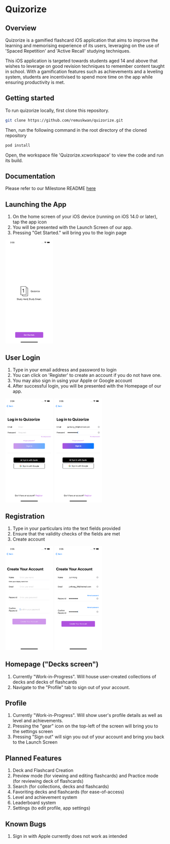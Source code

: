 # Quizorize
## Overview
Quizorize is a gamified flashcard iOS application that aims to improve the learning and memorising experience of its users, leveraging on the use of 'Spaced Repetition' and 'Active Recall' studying techniques.

This iOS application is targeted towards students aged 14 and above that wishes to leverage on good revision techniques to remember content taught in school. With a gamification features such as achievements and a leveling system, students are incentivised to spend more time on the app while ensuring productivity is met.

## Getting started

To run quizorize locally, first clone this repository.

```bash
git clone https://github.com/remuskwan/quizorize.git
``` 

Then, run the following command in the root directory of the cloned repository

```bash
pod install
```

Open, the workspace file 'Quizorize.xcworkspace' to view the code and run its build.

## Documentation

Please refer to our Milestone README [here](https://docs.google.com/document/d/1BBVJUarCBF2qy_ZWbH6zZka4ebhrtTBtQnHnmGUuizE/edit?ts=60afa18d)

## Launching the App

1. On the home screen of your iOS device (running on iOS 14.0 or later), tap the app icon
2. You will be presented with the Launch Screen of our app.
3. Pressing "Get Started." will bring you to the login page


<p align="left"><img src="public/ReadMeImgs/startView.png" width="30%"/></p>

## User Login
1. Type in your email address and password to login
2. You can click on 'Register' to create an account if you do not have one.
3. You may also sign in using your Apple or Google account
4. After successful login, you will be presented with the Homepage of our app.

<img src = "public/ReadMeImgs/login1.png" width ="30%" /> <img src = "public/ReadMeImgs/login2.png" width ="30%" />

## Registration
1. Type in your particulars into the text fields provided
2. Ensure that the validity checks of the fields are met
3. Create account

<img src = "public/ReadMeImgs/register1.png" width ="30%" /> <img src = "public/ReadMeImgs/register2.png" width ="30%" />

## Homepage ("Decks screen")
1. Currently "Work-in-Progress". Will house user-created collections of decks and decks of flashcards
2. Navigate to the "Profile" tab to sign out of your account.

## Profile
1. Currently "Work-in-Progress". Will show user's profile details as well as level and achievements.
2. Pressing the "gear" icon on the top-left of the screen will bring you to the settings screen
3. Pressing "Sign out" will sign you out of your account and bring you back to the Launch Screen

## Planned Features
1. Deck and Flashcard Creation
2. Preview mode (for viewing and editing flashcards) and Practice mode (for reviewing deck of flashcards)
3. Search (for collections, decks and flashcards)
4. Favoriting decks and flashcards (for ease-of-access)
5. Level and achievement system
6. Leaderboard system
7. Settings (to edit profile, app settings)

## Known Bugs
1. Sign in with Apple currently does not work as intended
